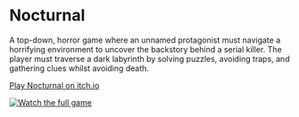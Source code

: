 # Nocturnal
 A top-down, horror game where an unnamed protagonist must navigate a horrifying environment to uncover the backstory behind a serial killer. The player must traverse a dark labyrinth by solving puzzles, avoiding traps, and gathering clues whilst avoiding death. 

[Play Nocturnal on itch.io](https://shaneb0105.itch.io/nocturnal)

[![Watch the full game](https://img.youtube.com/vi/CoGb4nvq6aQ/0.jpg)](https://www.youtube.com/watch?v=CoGb4nvq6aQ)

